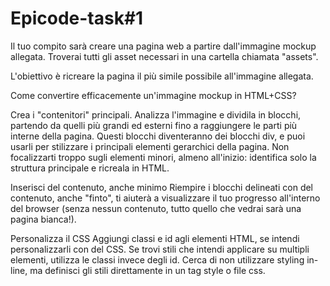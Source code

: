 # Epicode-task#1
Il tuo compito sarà creare una pagina web a partire dall'immagine mockup allegata.
Troverai tutti gli asset necessari in una cartella chiamata "assets".

L'obiettivo è ricreare la pagina il più simile possibile all'immagine allegata.

Come convertire efficacemente un'immagine mockup in HTML+CSS?

Crea i "contenitori" principali.
Analizza l'immagine e dividila in blocchi, partendo da quelli più grandi ed esterni fino a raggiungere le parti più interne della pagina.
Questi blocchi diventeranno dei blocchi div, e puoi usarli per stilizzare i principali elementi gerarchici della pagina.
Non focalizzarti troppo sugli elementi minori, almeno all'inizio: identifica solo la struttura principale e ricreala in HTML.

Inserisci del contenuto, anche minimo
Riempire i blocchi delineati con del contenuto, anche "finto", ti aiuterà a visualizzare il tuo progresso all'interno del browser (senza nessun contenuto, tutto quello che vedrai sarà una pagina bianca!).
    
Personalizza il CSS
Aggiungi classi e id agli elementi HTML, se intendi personalizzarli con del CSS. Se trovi stili che intendi applicare su multipli elementi, utilizza le classi invece degli id.
Cerca di non utilizzare styling in-line, ma definisci gli stili direttamente in un tag style o file css.
